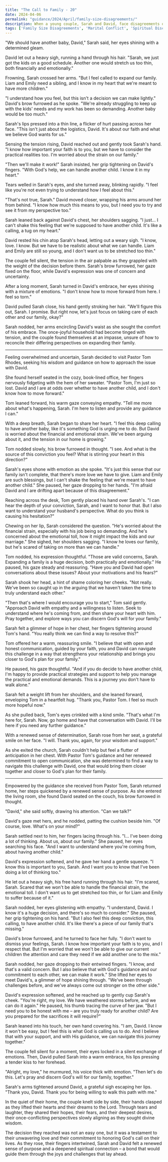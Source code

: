 ```yaml
---
title: "The Call to Family - 20"
date: 2024-04-06
permalink: "guidance/2024/April/family-size-disagreements/"
description: When a young couple, Sarah and David, face disagreements over whether to have another child, they find themselves at odds and struggling to reconcile their differing perspectives. Seeking guidance, they turn to Pastor Tom Rhodes, who helps them navigate the complex emotional and spiritual aspects of their decision, ultimately empowering the couple to find a path forward that aligns with their values and strengthens their relationship.
tags: ['Family Size Disagreements', 'Marital Conflict', 'Spiritual Discernment', 'Pastoral Guidance']
---
```

"We should have another baby, David," Sarah said, her eyes shining with a determined gleam.

David let out a heavy sigh, running a hand through his hair. "Sarah, we just got the kids on a good schedule. Another one would stretch us too thin, both financially and emotionally."

Frowning, Sarah crossed her arms. "But I feel called to expand our family. Liam and Emily need a sibling, and I know in my heart that we're meant to have more children."

"I understand how you feel, but this isn't a decision we can make lightly." David's brow furrowed as he spoke. "We're already struggling to keep up with the kids' needs and my work has been so demanding. Another baby would be too much."

Sarah's lips pressed into a thin line, a flicker of hurt passing across her face. "This isn't just about the logistics, David. It's about our faith and what we believe God wants for us."

Sensing the tension rising, David reached out and gently took Sarah's hand. "I know how important your faith is to you, but we have to consider the practical realities too. I'm worried about the strain on our family."

"Then we'll make it work!" Sarah insisted, her grip tightening on David's fingers. "With God's help, we can handle another child. I know it in my heart."

Tears welled in Sarah's eyes, and she turned away, blinking rapidly. "I feel like you're not even trying to understand how I feel about this."

"That's not true, Sarah." David moved closer, wrapping his arms around her from behind. "I know how much this means to you, but I need you to try and see it from my perspective too."

Sarah leaned back against David's chest, her shoulders sagging. "I just... I can't shake this feeling that we're supposed to have another child. It's like a calling, a tug on my heart."

David rested his chin atop Sarah's head, letting out a weary sigh. "I know, love. I know. But we have to be realistic about what we can handle. Liam and Emily are still so young, and I don't want us to be stretched too thin."

The couple fell silent, the tension in the air palpable as they grappled with the weight of the decision before them. Sarah's brow furrowed, her gaze fixed on the floor, while David's expression was one of concern and uncertainty.

After a long moment, Sarah turned in David's embrace, her eyes shining with a mixture of emotions. "I don't know how to move forward from here. I feel so torn."

David pulled Sarah close, his hand gently stroking her hair. "We'll figure this out, Sarah. I promise. But right now, let's just focus on taking care of each other and our family, okay?"

Sarah nodded, her arms encircling David's waist as she sought the comfort of his embrace. The once-joyful household had become tinged with tension, and the couple found themselves at an impasse, unsure of how to reconcile their differing perspectives on expanding their family.

***

Feeling overwhelmed and uncertain, Sarah decided to visit Pastor Tom Rhodes, seeking his wisdom and guidance on how to approach the issue with David.

She found herself seated in the cozy, book-lined office, her fingers nervously fidgeting with the hem of her sweater. "Pastor Tom, I'm just so lost. David and I are at odds over whether to have another child, and I don't know how to move forward."

Tom leaned forward, his warm gaze conveying empathy. "Tell me more about what's happening, Sarah. I'm here to listen and provide any guidance I can."

With a deep breath, Sarah began to share her heart. "I feel this deep calling to have another baby, like it's something God is urging me to do. But David is worried about the financial and emotional strain. We've been arguing about it, and the tension in our home is growing."

Tom nodded slowly, his brow furrowed in thought. "I see. And what is the source of this conviction you feel? What is stirring your heart in this direction?"

Sarah's eyes shone with emotion as she spoke. "It's just this sense that our family isn't complete, that there's more love we have to give. Liam and Emily are such blessings, but I can't shake the feeling that we're meant to have another child." She paused, her gaze dropping to her hands. "I'm afraid David and I are drifting apart because of this disagreement."

Reaching across the desk, Tom gently placed his hand over Sarah's. "I can hear the depth of your conviction, Sarah, and I want to honor that. But I also want to understand your husband's perspective. What do you think is causing his hesitation?"

Chewing on her lip, Sarah considered the question. "He's worried about the financial strain, especially with his job being so demanding. And he's concerned about the emotional toll, how it might impact the kids and our marriage." She sighed, her shoulders sagging. "I know he loves our family, but he's scared of taking on more than we can handle."

Tom nodded, his expression thoughtful. "Those are valid concerns, Sarah. Expanding a family is a huge decision, both practically and emotionally." He paused, his gaze steady and reassuring. "Have you and David had open conversations about these issues? About your motivations and his fears?"

Sarah shook her head, a hint of shame coloring her cheeks. "Not really. We've been so caught up in the arguing that we haven't taken the time to truly understand each other."

"Then that's where I would encourage you to start," Tom said gently. "Approach David with empathy and a willingness to listen. Seek to understand where he's coming from, and then share your heart with him. Pray together, and explore ways you can discern God's will for your family."

Sarah felt a glimmer of hope in her chest, her fingers tightening around Tom's hand. "You really think we can find a way to resolve this?"

Tom offered her a warm, reassuring smile. "I believe that with open and honest communication, guided by your faith, you and David can navigate this challenge in a way that strengthens your relationship and brings you closer to God's plan for your family."

He paused, his gaze thoughtful. "And if you do decide to have another child, I'm happy to provide practical strategies and support to help you manage the practical and emotional demands. This is a journey you don't have to walk alone."

Sarah felt a weight lift from her shoulders, and she leaned forward, enveloping Tom in a heartfelt hug. "Thank you, Pastor Tom. I feel so much more hopeful now."

As she pulled back, Tom's eyes crinkled with a kind smile. "That's what I'm here for, Sarah. Now, go home and have that conversation with David. I'll be here if you need any further guidance."

With a renewed sense of determination, Sarah rose from her seat, a grateful smile on her face. "I will. Thank you, again, for your wisdom and support."

As she exited the church, Sarah couldn't help but feel a flutter of anticipation in her chest. With Pastor Tom's guidance and her renewed commitment to open communication, she was determined to find a way to navigate this challenge with David, one that would bring them closer together and closer to God's plan for their family.

***

Empowered by the guidance she received from Pastor Tom, Sarah returned home, her steps quickened by a renewed sense of purpose. As she entered the living room, she found David seated on the couch, his brow furrowed in thought.

"David," she said softly, drawing his attention. "Can we talk?"

David's gaze met hers, and he nodded, patting the cushion beside him. "Of course, love. What's on your mind?"

Sarah settled next to him, her fingers lacing through his. "I... I've been doing a lot of thinking. About us, about our family." She paused, her eyes searching his face. "And I want to understand where you're coming from, about having another child."

David's expression softened, and he gave her hand a gentle squeeze. "I know this is important to you, Sarah. And I want you to know that I've been doing a lot of thinking too."

He let out a heavy sigh, his free hand running through his hair. "I'm scared, Sarah. Scared that we won't be able to handle the financial strain, the emotional toll. I don't want us to get stretched too thin, or for Liam and Emily to suffer because of it."

Sarah nodded, her eyes glistening with empathy. "I understand, David. I know it's a huge decision, and there's so much to consider." She paused, her grip tightening on his hand. "But I also feel this deep conviction, this calling, to have another child. It's like there's a piece of our family that's missing."

David's brow furrowed, and he turned to face her fully. "I don't want to dismiss your feelings, Sarah. I know how important your faith is to you, and I respect that. But I'm worried that we won't be able to give our current children the attention and care they need if we add another one to the mix."

Sarah nodded, her gaze dropping to their entwined fingers. "I know, and that's a valid concern. But I also believe that with God's guidance and our commitment to each other, we can make it work." She lifted her eyes to meet David's, a glimmer of hope shining through. "We've been through challenges before, and we've always come out stronger on the other side."

David's expression softened, and he reached up to gently cup Sarah's cheek. "You're right, my love. We have weathered storms before, and we can do it again." He paused, his thumb tracing the curve of her jaw. "But I need you to be honest with me – are you truly ready for another child? Are you prepared for the sacrifices it will require?"

Sarah leaned into his touch, her own hand covering his. "I am, David. I know it won't be easy, but I feel this is what God is calling us to do. And I believe that with your support, and with His guidance, we can navigate this journey together."

The couple fell silent for a moment, their eyes locked in a silent exchange of emotions. Then, David pulled Sarah into a warm embrace, his lips pressing a tender kiss to her forehead.

"Alright, my love," he murmured, his voice thick with emotion. "Then let's do this. Let's pray and discern God's will for our family, together."

Sarah's arms tightened around David, a grateful sigh escaping her lips. "Thank you, David. Thank you for being willing to walk this path with me."

In the quiet of their home, the couple knelt side by side, their hands clasped as they lifted their hearts and their dreams to the Lord. Through tears and laughter, they shared their hopes, their fears, and their deepest desires, their once-conflicting perspectives slowly aligning as they sought divine wisdom.

The decision they reached was not an easy one, but it was a testament to their unwavering love and their commitment to honoring God's call on their lives. As they rose, their fingers intertwined, Sarah and David felt a renewed sense of purpose and a deepened spiritual connection – a bond that would guide them through the joys and challenges that lay ahead.


